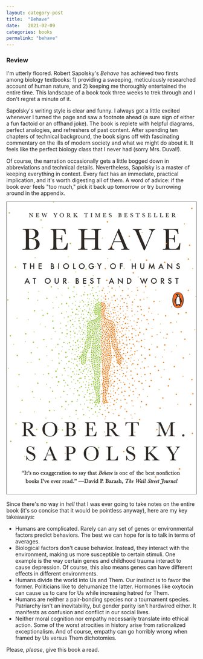 ```yaml
---
layout: category-post
title:  "Behave"
date:   2021-02-09
categories: books
permalink: "behave"
---
```


### Review

I'm utterly floored. Robert Sapolsky's *Behave* has achieved two firsts among biology textbooks: 1) providing a sweeping, meticulously researched account of human nature, and 2) keeping me thoroughly entertained the entire time. This landscape of a book took three weeks to trek through and I don't regret a minute of it.

Sapolsky's writing style is clear and funny. I always got a little excited whenever I turned the page and saw a footnote ahead (a sure sign of either a fun factoid or an offhand joke). The book is replete with helpful diagrams, perfect analogies, and refreshers of past content. After spending ten chapters of technical background, the book signs off with fascinating commentary on the ills of modern society and what we might do about it. It feels like the perfect biology class that I never had (sorry Mrs. Duval!).

Of course, the narration occasionally gets a little bogged down in abbreviations and technical details. Nevertheless, Sapolsky is a master of keeping everything in context. Every fact has an immediate, practical implication, and it's worth digesting all of them. A word of advice: if the book ever feels "too much," pick it back up tomorrow or try burrowing around in the appendix.

[![](/resources/behave.jpg)](https://www.amazon.com/Behave-Biology-Humans-Best-Worst/dp/1594205078)

Since there's no way in *hell* that I was ever going to take notes on the entire book (it's so concise that it would be pointless anyway), here are my key takeaways:

- Humans are complicated. Rarely can any set of genes or environmental factors predict behaviors. The best we can hope for is to talk in terms of averages.
- Biological factors don't cause behavior. Instead, they interact with the environment, making us more susceptible to certain stimuli. One example is the way certain genes and childhood trauma interact to cause depression. Of course, this also means genes can have different effects in different environments.
- Humans divide the world into Us and Them. Our instinct is to favor the former. Politicians like to dehumanize the latter. Hormones like oxytocin can cause us to care for Us while increasing hatred for Them.
- Humans are neither a pair-bonding species nor a tournament species. Patriarchy isn't an inevitability, but gender parity isn't hardwired either. It manifests as confusion and conflict in our social lives.
- Neither moral cognition nor empathy necessarily translate into ethical action. Some of the worst atrocities in history arise from rationalized exceptionalism. And of course, empathy can go horribly wrong when framed by Us versus Them dichotomies.

Please, *please*, give this book a read.